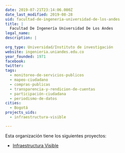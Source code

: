 ```yaml
---
date: 2019-07-21T23:14:06.000Z
date_last_modified: 2019-08-28
uid: facultad-de-ingeneria-universidad-de-los-andes
title: |
  Facultad De Ingenería Universidad De Los Andes
legal_name: 
description: |
  
org_type: Universidad/Instituto de investigación
website: ingenieria.uniandes.edu.co
year_founded: 1971
facebook: 
twitter: 
tags:
  - monitoreo-de-servicios-publicos
  - mapeo-ciudadano
  - compras-publicas
  - transparencia-y-rendicion-de-cuentas
  - participación-ciudadana
  - periodismo-de-datos
cities: 
  - Bogotá
projects_uids:
  - infraestructura-visible

---
```


Esta organización tiene los siguientes proyectos:

- [Infraestructura Visible](/proyectos/infraestructura-visible)
